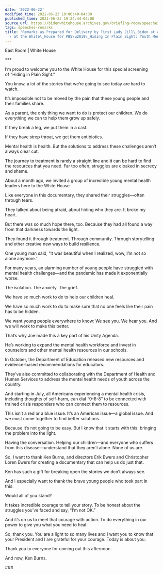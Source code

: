 ```yaml
---
date: '2022-06-22'
modified_time: 2022-06-23 10:06:40-04:00
published_time: 2022-06-22 19:24:44-04:00
source_url: https://bidenwhitehouse.archives.gov/briefing-room/speeches-remarks/2022/06/22/remarks-as-prepared-for-delivery-by-first-lady-jill-biden-at-a-film-screening-at-the-white-house-for-pbs-hiding-in-plain-sight-youth-mental-illness/
tags: speeches-remarks
title: "Remarks as Prepared for Delivery by First Lady Jill\_Biden at a Film\_Screening\
  \ at the White\_House for PBS\u2019\_Hiding In Plain Sight: Youth Mental\_Illness"
---
```

 
East Room | White House  

\*\*\*

I’m proud to welcome you to the White House for this special screening
of “Hiding in Plain Sight.”   
  
You know, a lot of the stories that we’re going to see today are hard to
watch.   
  
It’s impossible not to be moved by the pain that these young people and
their families share.  
  
As a parent, the only thing we want to do is protect our children. We do
everything we can to help them grow up safely.   
  
If they break a leg, we put them in a cast.   
  
If they have strep throat, we get them antibiotics.   
  
Mental health is health. But the solutions to address these challenges
aren’t always clear cut.   
  
The journey to treatment is rarely a straight line and it can be hard to
find the resources that you need. Far too often, struggles are cloaked
in secrecy and shame.   
  
About a month ago, we invited a group of incredible young mental health
leaders here to the White House.   
  
Like everyone in this documentary, they shared their struggles—often
through tears.   
  
They talked about being afraid, about hiding who they are. It broke my
heart.   
  
But there was so much hope there, too. Because they had all found a way
from that darkness towards the light.   
  
They found it through treatment. Through community. Through storytelling
and other creative new ways to build resilience.     
  
One young man said, “It was beautiful when I realized, wow, I’m not so
alone anymore.”  
  
For many years, an alarming number of young people have struggled with
mental health challenges—and the pandemic has made it exponentially
worse.   
  
The isolation. The anxiety. The grief.   
  
We have so much work to do to help our children heal.   
  
We have so much work to do to make sure that no one feels like their
pain has to be hidden.   
  
We want young people everywhere to know: We see you. We hear you. And we
will work to make this better.   
  
That’s why Joe made this a key part of his Unity Agenda.   
  
He’s working to expand the mental health workforce and invest in
counselors and other mental health resources in our schools.   
  
In October, the Department of Education released new resources and
evidence-based recommendations for educators.   
  
They’ve also committed to collaborating with the Department of Health
and Human Services to address the mental health needs of youth across
the country.   
  
And starting in July, all Americans experiencing a mental health crisis,
including thoughts of self-harm, can dial “9-8-8” to be connected with
trained crisis responders who can connect them to resources.  
  
This isn’t a red or a blue issue. It’s an American issue—a global
issue. And we must come together to find better solutions.   
  
Because it’s not going to be easy. But I know that it starts with
this: bringing the problem into the light.   
  
Having the conversation. Helping our children—and everyone who suffers
from this disease—understand that they aren’t alone. None of us are.    
  
So, I want to thank Ken Burns, and directors Erik Ewers and Christopher
Loren Ewers for creating a documentary that can help us do just that.  
  
Ken has such a gift for breaking open the stories we don’t always
see.   
  
And I especially want to thank the brave young people who took part in
this.   
  
Would all of you stand?  
  
It takes incredible courage to tell your story. To be honest about the
struggles you’ve faced and say, “I’m not OK.”  
  
And it’s on us to meet that courage with action. To do everything in our
power to give you what you need to heal.   
  
So, thank you. You are a light to so many lives and I want you to know
that your President and I are grateful for your courage. Today is about
you.  
  
Thank you to everyone for coming out this afternoon.   
  
And now, Ken Burns.

\###
